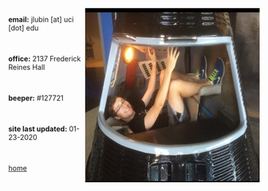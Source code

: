 
<img align="right" src= "./jackpic2.jpg" width="350" height="350">

<strong>email:</strong> jlubin [at] uci [dot] edu

<br>

<strong>office:</strong> 2137 Frederick Reines Hall

<br>

<strong>beeper:</strong> #127721

<br>

<strong>site last updated:</strong> 01-23-2020

<br>

[home](./)
